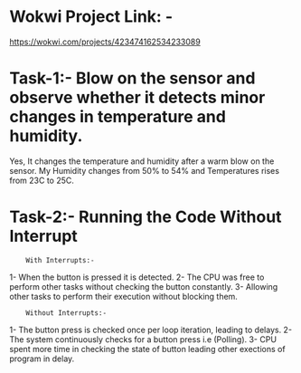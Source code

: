 # Wokwi Project Link: -
https://wokwi.com/projects/423474162534233089

# Task-1:- Blow on the sensor and observe whether it detects minor changes in temperature and humidity.
Yes, It changes the temperature and humidity after a warm blow on the sensor. My Humidity changes from 50% to 54% and Temperatures rises from 23C to 25C.

# Task-2:- Running the Code Without Interrupt

        With Interrupts:-
1- When the button is pressed it is detected.
2- The CPU was free to perform other tasks without checking the button constantly.
3- Allowing other tasks to perform their execution without blocking them.

        Without Interrupts:-
1- The button press is checked once per loop iteration, leading to delays.
2- The system continuously checks for a button press i.e (Polling).
3- CPU spent more time in checking the state of button leading other exections of program in delay.
